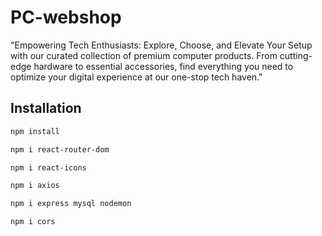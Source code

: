 # PC-webshop

"Empowering Tech Enthusiasts: Explore, Choose, and Elevate Your Setup with our curated collection of premium computer products. From cutting-edge hardware to essential accessories, find everything you need to optimize your digital experience at our one-stop tech haven."

## Installation

```bash
npm install

npm i react-router-dom

npm i react-icons

npm i axios

npm i express mysql nodemon

npm i cors

```
